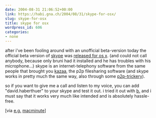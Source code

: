 ```yaml
---
date: 2004-08-31 21:06:52+00:00
link: https://habi.gna.ch/2004/08/31/skype-for-osx/
slug: skype-for-osx
title: skype for osx
wordpress_id: 606
categories:
- none
---
```


after i've been fooling around with an unofficial beta-version today the official beta version of [skype](http://www.skype.com/) was [released for os x](http://www.skype.com/download_osx.html). (and could not call anybody, because only bruni had it installed and he has troubles with his microphone...)
skype is an internet-telephony software from the same people that brought you [kazaa](http://www.kazaa.com/us/index.htm), the p2p filesharing software (and skype works in pretty much the same way, also through some [p2p-trickery](http://www.skype.com/skype_p2pexplained.html)).

so if you want to give me a call and listen to my voice, you can add "david.haberthuer" to your skype and test it out.
i tried it out with [b.](http://www.bernhardseefeld.ch/) and i must say that it works very much like intended and is absolutely hassle-free.

[via [e.g.](http://dict.leo.org/?search=e.g.) [macminute](http://www.macminute.com/2004/08/31/skype)]

